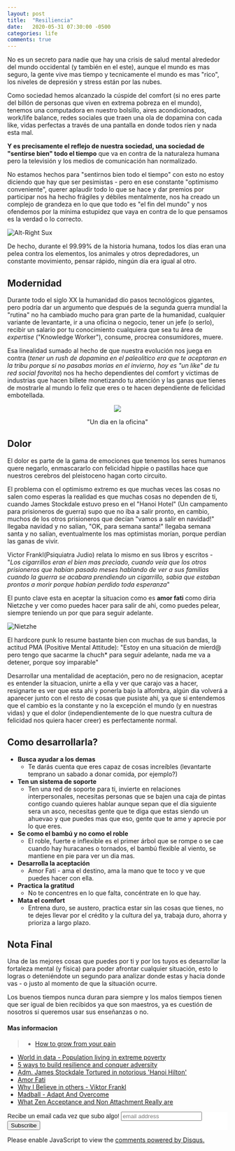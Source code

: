 ```yaml
---
layout: post
title:  "Resiliencia"
date:   2020-05-31 07:30:00 -0500
categories: life
comments: true
---
```


No es un secreto para nadie que hay una crisis de salud mental alrededor del mundo occidental (y también en el este), aunque el mundo es mas seguro, la gente vive mas tiempo y tecnicamente el mundo es mas "rico", los niveles de depresión y stress están por las nubes.

Como sociedad hemos alcanzado la cúspide del comfort (si no eres parte del billón de personas que viven en extrema pobreza en el mundo), tenemos una computadora en nuestro bolsillo, aires acondicionados, work/life balance, redes sociales que traen una ola de dopamina con cada like, vidas perfectas a través de una pantalla en donde todos ríen y nada esta mal.

**Y es precisamente el reflejo de nuestra sociedad, una sociedad de "sentirse bien" todo el tiempo** que va en contra de la naturaleza humana pero la televisión y los medios de comunicación han normalizado.

No estamos hechos para "sentirnos bien todo el tiempo" con esto no estoy diciendo que hay que ser pesimistas - pero en ese constante "optimismo conveniente", querer aplaudir todo lo que se hace y dar premios por participar nos ha hecho frágiles y débiles mentalmente, nos ha creado un complejo de grandeza en lo que que todo es "el fin del mundo" y nos ofendemos por la mínima estupidez que vaya en contra de lo que pensamos es la verdad o lo correcto.

![Alt-Right Sux](http://i0.kym-cdn.com/photos/images/facebook/001/284/874/d83.jpg "Foto: Pinterest")

De hecho, durante el 99.99% de la historia humana, todos los días eran una pelea contra los elementos, los animales y otros depredadores, un constante movimiento, pensar rápido, ningún día era igual al otro.

## Modernidad ##

Durante todo el siglo XX la humanidad dio pasos tecnológicos gigantes, pero podría dar un argumento que después de la segunda guerra mundial la "rutina" no ha cambiado mucho para gran parte de la humanidad, cualquier variante de levantarte, ir a una oficina o negocio, tener un jefe (o serlo), recibir un salario por tu conocimiento cualquiera que sea tu área de *expertise* ("Knowledge Worker"), consume, procrea consumidores, muere.

Esa linealidad sumado al hecho de que nuestra evolución nos juega en contra (*tener un rush de dopamina en el paleolitico era que te aceptaran en la tribu porque si no pasabas morias en el invierno, hoy es "un like" de tu red social favorita*) nos ha hecho dependientes del comfort y víctimas de  industrias que hacen billete monetizando tu atención y las ganas que tienes de mostrarle al mundo lo feliz que eres o te hacen dependiente de felicidad embotellada.


<p align="center">
  <img src="http://georgiainfo.galileo.usg.edu/gastudiesimages/Paleo%20Indians%20Hunting%202.jpg">
</p>
<center>"Un dia en la oficina" </center>

## Dolor ##
El dolor es parte de la gama de emociones que tenemos los seres humanos quere negarlo, enmascararlo con felicidad hippie o pastillas hace que nuestros cerebros del pleistoceno hagan corto circuito.

El problema con el optimismo extremo es que muchas veces las cosas no salen como esperas la realidad es que muchas cosas no dependen de ti, cuando James Stockdale estuvo preso en el "Hanoi Hotel" (Un campamento para prisioneros de guerra) supo que no iba a salir pronto, en cambio, muchos de los otros prisioneros que decían "vamos a salir en navidad!" llegaba navidad y no salían, "OK, para semana santa!" llegaba semana santa y no salían, eventualmente los mas optimistas morían, porque perdían las ganas de vivir.

Victor Frankl(Psiquiatra Judio) relata lo mismo en sus libros y escritos - "*Los cigarrillos eran el bien mas preciado, cuando veía que los otros prisioneros que habían pasado meses hablando de ver a sus familias cuando la guerra se acabara prendiendo un cigarrillo, sabia que estaban prontos a morir porque habían perdido toda esperanza*"

El punto clave esta en aceptar la situacion como es **amor fati** como diria Nietzche y ver como puedes hacer para salir de ahi, como puedes pelear, siempre teniendo un por que para seguir adelante.

![Nietzhe](https://s-media-cache-ak0.pinimg.com/736x/d3/59/0a/d3590aa0a68b33955177870ce9363569.jpg)

El hardcore punk lo resume bastante bien con muchas de sus bandas, la actitud PMA (Positive Mental Attitude): "Estoy en una situación de mierd@ pero tengo que sacarme la chuch* para seguir adelante, nada me va a detener, porque soy imparable"

Desarrollar una mentalidad de aceptación, pero no de resignacion, aceptar es entender la situacion, unirte a ella y ver que carajo vas a hacer, resignarte es ver que esta ahi y ponerla bajo la alfombra, algún dia volverá a aparecer junto con el resto de cosas que pusiste ahi, ya que si entendemos que el cambio es la constante y no la excepción el mundo (y en nuestras vidas) y que el dolor (independientemente de lo que nuestra cultura de felicidad nos quiera hacer creer) es perfectamente normal.

## Como desarrollarla? ##

+ **Busca ayudar a los demas**
  + Te darás cuenta que eres capaz de cosas increíbles (levantarte temprano un sabado a donar comida, por ejemplo?)
+ **Ten un sistema de soporte**
  + Ten una red de soporte para ti, invierte en relaciones interpersonales, necesitas personas que se bajen una caja de pintas contigo cuando quieres hablar aunque sepan que el día siguiente sera un asco, necesitas gente que te diga que estas siendo un ahuevao y que puedes mas que eso, gente que te ame y aprecie por lo que eres.
+ **Se como el bambú y no como el roble**
  + El roble, fuerte e inflexible es el primer árbol que se rompe o se cae cuando hay huracanes o tornados, el bambú flexible al viento, se mantiene en pie para ver un dia mas.
+ **Desarrolla la aceptación**
  + Amor Fati - ama el destino, ama la mano que te toco y ve que puedes hacer con ella.
+ **Practica la gratitud**
  + No te concentres en lo que falta, concéntrate en lo que hay.
+ **Mata el comfort**
  + Entrena duro, se austero, practica estar sin las cosas que tienes, no te dejes llevar por el crédito y la cultura del ya, trabaja duro, ahorra y prioriza a largo plazo.



## Nota Final ##
Una de las mejores cosas que puedes por ti y por los tuyos es desarrollar la fortaleza mental (y física) para poder afrontar cualquier situación, esto lo logras o deteniéndote un segundo para analizar donde estas y hacia donde vas - o justo al momento de que la situación ocurre.

Los buenos tiempos nunca duran para siempre y los malos tiempos tienen que ser igual de bien recibidos ya que son maestros, ya es cuestión de nosotros si queremos usar sus enseñanzas o no.

#### Mas informacion ####
> + [How to grow from your pain](https://markmanson.net/how-to-grow-from-your-pain)
+ [World in data - Population living in extreme poverty](https://ourworldindata.org/grapher/total-population-living-in-extreme-poverty-by-world-region)
+ [5 ways to build resilience and conquer adversity](https://markmanson.net/resilience)
+ [Adm. James Stockdale Tortured in notorious 'Hanoi Hilton'](https://nypost.com/2014/02/15/tortured-in-vietnams-worst-prison-11-us-soldiers-were-unbreakable/)
+ [Amor Fati](https://en.wikipedia.org/wiki/Amor_fati)
+ [Why I Believe in others - Viktor Frankl](https://www.ted.com/talks/viktor_frankl_why_believe_in_others)
+ [Madball - Adapt And Overcome](https://www.youtube.com/watch?v=mcu7oX4ygV4)
+ [What Zen Acceptance and Non Attachment Really are](https://zenstudiespodcast.com/zenacceptance/)

<!-- Begin Mailchimp Signup Form -->
<link href="//cdn-images.mailchimp.com/embedcode/slim-10_7.css" rel="stylesheet" type="text/css">
<style type="text/css">
	#mc_embed_signup{background:#fff; clear:left; font:14px Helvetica,Arial,sans-serif; }
	/* Add your own Mailchimp form style overrides in your site stylesheet or in this style block.
	   We recommend moving this block and the preceding CSS link to the HEAD of your HTML file. */
</style>
<div id="mc_embed_signup">
<form action="https://github.us10.list-manage.com/subscribe/post?u=465a624eb72975d9946936fb4&amp;id=43ee4f7817" method="post" id="mc-embedded-subscribe-form" name="mc-embedded-subscribe-form" class="validate" target="_blank" novalidate>
    <div id="mc_embed_signup_scroll">
	<label for="mce-EMAIL">Recibe un email cada vez que subo algo! </label>
	<input type="email" value="" name="EMAIL" class="email" id="mce-EMAIL" placeholder="email address" required>
    <!-- real people should not fill this in and expect good things - do not remove this or risk form bot signups-->
    <div style="position: absolute; left: -5000px;" aria-hidden="true"><input type="text" name="b_465a624eb72975d9946936fb4_43ee4f7817" tabindex="-1" value=""></div>
    <div class="clear"><input type="submit" value="Subscribe" name="subscribe" id="mc-embedded-subscribe" class="button"></div>
    </div>
</form>
</div>

<!--End mc_embed_signup-->

<div id="disqus_thread"></div>
<script>

/**
*  RECOMMENDED CONFIGURATION VARIABLES: EDIT AND UNCOMMENT THE SECTION BELOW TO INSERT DYNAMIC VALUES FROM YOUR PLATFORM OR CMS.
*  LEARN WHY DEFINING THESE VARIABLES IS IMPORTANT: https://disqus.com/admin/universalcode/#configuration-variables*/
/*
var disqus_config = function () {
this.page.url = PAGE_URL;  // Replace PAGE_URL with your page's canonical URL variable
this.page.identifier = PAGE_IDENTIFIER; // Replace PAGE_IDENTIFIER with your page's unique identifier variable
};
*/
(function() { // DON'T EDIT BELOW THIS LINE
var d = document, s = d.createElement('script');
s.src = 'https://https-petesect18-github-io-blog.disqus.com/embed.js';
s.setAttribute('data-timestamp', +new Date());
(d.head || d.body).appendChild(s);
})();
</script>
<noscript>Please enable JavaScript to view the <a href="https://disqus.com/?ref_noscript">comments powered by Disqus.</a></noscript>
